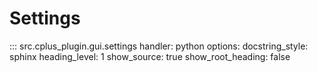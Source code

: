 # Settings

::: src.cplus_plugin.gui.settings
    handler: python
    options:
        docstring_style: sphinx
        heading_level: 1
        show_source: true
        show_root_heading: false
